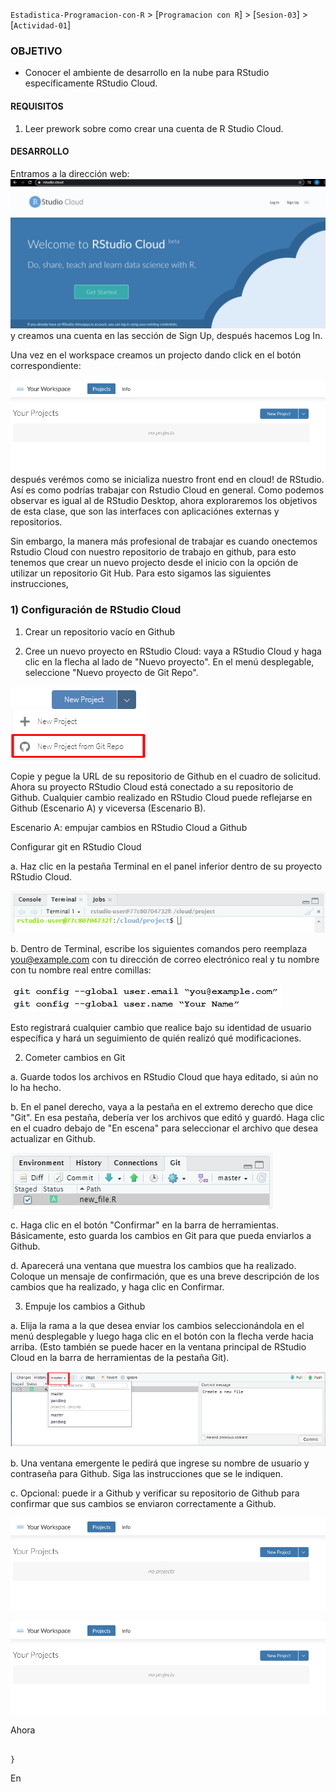 `Estadistica-Programacion-con-R` > [`Programacion con R`] > [`Sesion-03`] > [`Actividad-01`] 
### OBJETIVO
- Conocer el ambiente de desarrollo en la nube para RStudio específicamente RStudio Cloud.

#### REQUISITOS
1. Leer prework sobre como crear una cuenta de R Studio Cloud.

#### DESARROLLO

Entramos a la dirección web: 
![RScloud](../images/Rstudiocloud.png)
y creamos una cuenta en las sección de Sign Up, después hacemos Log In. 

Una vez en el workspace creamos un projecto dando click en el botón correspondiente: 

![RScloud](../images/Rcloudproject.png)
después verémos como se inicializa nuestro front end en cloud! de RStudio. Así es como podrías trabajar con Rstudio Cloud en general.
Como podemos observar es igual al de RStudio Desktop, ahora exploraremos los objetivos de esta clase, que son las interfaces con aplicaciónes externas y repositorios.

Sin embargo, la manera más profesional de trabajar es cuando onectemos Rstudio Cloud con nuestro repositorio de trabajo en github, para esto tenemos que crear un nuevo projecto desde el inicio con la opción de utilizar un repositorio Git Hub. Para esto sigamos las siguientes instrucciones,

### 1) Configuración de RStudio Cloud

1. Crear un repositorio vacío en Github

2. Cree un nuevo proyecto en RStudio Cloud: vaya a RStudio Cloud y haga clic en la flecha al lado de "Nuevo proyecto". En el menú desplegable, seleccione "Nuevo proyecto de Git Repo".

![RScloud](../images/Newprojectfromrepo.png)

Copie y pegue la URL de su repositorio de Github en el cuadro de solicitud. Ahora su proyecto RStudio Cloud está conectado a su repositorio de Github. Cualquier cambio realizado en RStudio Cloud puede reflejarse en Github (Escenario A) y viceversa (Escenario B).

Escenario A: empujar cambios en RStudio Cloud a Github

Configurar git en RStudio Cloud

a. Haz clic en la pestaña Terminal en el panel inferior dentro de su proyecto RStudio Cloud.

![RScloud](../images/cloud05.png)

b. Dentro de Terminal, escribe los siguientes comandos pero reemplaza you@example.com con tu dirección de correo electrónico real y tu nombre con tu nombre real entre comillas:

![RScloud](../images/cloud1.png)

Esto registrará cualquier cambio que realice bajo su identidad de usuario específica y hará un seguimiento de quién realizó qué modificaciones.

2. Cometer cambios en Git

a. Guarde todos los archivos en RStudio Cloud que haya editado, si aún no lo ha hecho.

b. En el panel derecho, vaya a la pestaña en el extremo derecho que dice "Git". En esa pestaña, debería ver los archivos que editó y guardó. Haga clic en el cuadro debajo de "En escena" para seleccionar el archivo que desea actualizar en Github.

![RScloud](../images/cloud075.png)

c. Haga clic en el botón "Confirmar" en la barra de herramientas. Básicamente, esto guarda los cambios en Git para que pueda enviarlos a Github.

d. Aparecerá una ventana que muestra los cambios que ha realizado. Coloque un mensaje de confirmación, que es una breve descripción de los cambios que ha realizado, y haga clic en Confirmar.

3. Empuje los cambios a Github

a. Elija la rama a la que desea enviar los cambios seleccionándola en el menú desplegable y luego haga clic en el botón con la flecha verde hacia arriba. (Esto también se puede hacer en la ventana principal de RStudio Cloud en la barra de herramientas de la pestaña Git).

![RScloud](../images/cloud0.png)

b. Una ventana emergente le pedirá que ingrese su nombre de usuario y contraseña para Github. Siga las instrucciones que se le indiquen.

c. Opcional: puede ir a Github y verificar su repositorio de Github para confirmar que sus cambios se enviaron correctamente a Github.

![RScloud](../images/Rcloudproject.png)


![RScloud](../images/Rcloudproject.png)

Ahora 
```{r}

}
```
En 
```{r}

```

